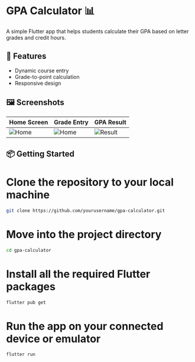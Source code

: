 # GPA Calculator 📊

A simple Flutter app that helps students calculate their GPA based on letter grades and credit hours.

## 🚀 Features

- Dynamic course entry
- Grade-to-point calculation
- Responsive design

## 🖼️ Screenshots

| Home Screen                                                                             | Grade Entry                                                                            | GPA Result                                                                            |
|-----------------------------------------------------------------------------------------|----------------------------------------------------------------------------------------|---------------------------------------------------------------------------------------|
| ![Home](https://github.com/mllrr96/gpa_calculator/blob/main/screenshots/Home-Empty.png) | ![Home](https://github.com/mllrr96/gpa_calculator/blob/main/screenshots/Home.png) | ![Result](https://github.com/mllrr96/gpa_calculator/blob/main/screenshots/Result.png) |

## 📦 Getting Started

# Clone the repository to your local machine
```bash
git clone https://github.com/yourusername/gpa-calculator.git
```

# Move into the project directory
```bash
cd gpa-calculator
```

# Install all the required Flutter packages
```bash
flutter pub get
```

# Run the app on your connected device or emulator
```bash
flutter run
```

